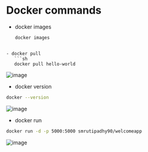# Docker commands

- docker images
   ```sh
   docker images
```

- docker pull  
   ```sh
   docker pull hello-world
```

![image](https://user-images.githubusercontent.com/109865260/196842118-ca73fcf5-7ccf-42d5-9ae7-3815925d2893.png)

- docker version
```sh
docker --version
```
![image](https://user-images.githubusercontent.com/109865260/196843464-432e226e-b1db-483e-9703-b855ade061f5.png)

- docker run
```sh
docker run -d -p 5000:5000 smrutipadhy90/welcomeapp
```
![image](https://user-images.githubusercontent.com/109865260/196843641-0a9f936a-beb5-47ec-94ac-c8960a1fc7da.png)


